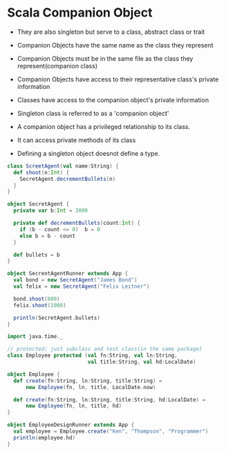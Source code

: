 # Scala Companion Object

- They are also singleton but serve to a class, abstract class or trait
- Companion Objects have the same name as the class they represent
- Companion Objects must be in the same file as the class they represent(companion class)
- Companion Objects have access to their representative class's private information
- Classes have access to the companion object's private information

- Singleton class is referred to as a 'companion object'
- A companion object has a privileged relationship to its class.
- It can access private methods of its class

- Defining a singleton object doesnot define a type.

```scala
class ScreetAgent(val name:String) {
  def shoot(n:Int) {
    SecretAgent.decrementBullets(n)  
  }
}

object SecretAgent {
  private var b:Int = 3000  

  private def decrementBullets(count:Int) {
    if (b - count <= 0)  b = 0
    else b = b - count
  }

  def bullets = b
}

object SecrentAgentRunner extends App {
  val bond = new SecretAgent("James Bond")
  val felix = new SecretAgent("Felix Leitner")

  bond.shoot(800)
  felix.shoot(1000)

  println(SecretAgent.bullets)
}
```


```scala
import java.time._

// protected: just subclass and test class(in the same package)
class Employee protected (val fn:String, val ln:String,
                          val title:String, val hd:LocalDate)

object Employee {
  def create(fn:String, ln:String, title:String) =
      new Employee(fn, ln, title, LocalDate.now)

  def create(fn:String, ln:String, title:String, hd:LocalDate) =
      new Employee(fn, ln, title, hd)
}

object EmployeeDesignRunner extends App {
  val employee = Employee.create("Ken", "Thompson", "Programmer")  
  println(employee.hd)
}
```
